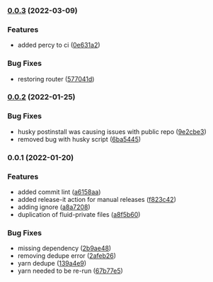 ### [0.0.3](https://github.com/movableink/fluid/compare/0.0.2...0.0.3) (2022-03-09)

### Features

- added percy to ci ([0e631a2](https://github.com/movableink/fluid/commit/0e631a29adbe7298ab7bea83f1ca361283a142f0))

### Bug Fixes

- restoring router ([577041d](https://github.com/movableink/fluid/commit/577041dd4a9ebb5366791de51b20a51a47b2ba64))

### [0.0.2](https://github.com/movableink/fluid/compare/0.0.1...0.0.2) (2022-01-25)

### Bug Fixes

- husky postinstall was causing issues with public repo ([9e2cbe3](https://github.com/movableink/fluid/commit/9e2cbe32d4bcb6cc676751db8b100f2582484012))
- removed bug with husky script ([6ba5445](https://github.com/movableink/fluid/commit/6ba54455706dd54164a7341100749a5d46852de5))

### 0.0.1 (2022-01-20)

### Features

- added commit lint ([a6158aa](https://github.com/movableink/fluid/commit/a6158aa6ace051bddc7b760b7c0c1548d85bc344))
- added release-it action for manual releases ([f823c42](https://github.com/movableink/fluid/commit/f823c427531d11a8521cc55e4e294a6896ff9b48))
- adding ignore ([a8a7208](https://github.com/movableink/fluid/commit/a8a7208d858ca437056d60333b806a769bc54ba0))
- duplication of fluid-private files ([a8f5b60](https://github.com/movableink/fluid/commit/a8f5b6075a3d14c192ab3037b49fbefd55a6603a))

### Bug Fixes

- missing dependency ([2b9ae48](https://github.com/movableink/fluid/commit/2b9ae4824a326fac6aad0a2e3cace0d4ffc6e0d5))
- removing dedupe error ([2afeb26](https://github.com/movableink/fluid/commit/2afeb2640e657eba11e42a921b7c386c7a111e0c))
- yarn dedupe ([139a4e9](https://github.com/movableink/fluid/commit/139a4e9ffe156b295f58de6570461a4fdb282676))
- yarn needed to be re-run ([67b77e5](https://github.com/movableink/fluid/commit/67b77e59cf946537b087393929fc7871bb6ec5e4))
